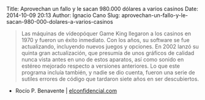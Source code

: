 Title: Aprovechan un fallo y le sacan 980.000 dólares a varios casinos
Date: 2014-10-09 20:13
Author: Ignacio Cano
Slug: aprovechan-un-fallo-y-le-sacan-980-000-dolares-a-varios-casinos

> Las máquinas de vídeopóquer Game King llegaron a los casinos en 1970 y
> fueron un éxito inmediato. Con los años, su software se fue
> actualizando, incluyendo nuevos juegos y opciones. En 2002 lanzó su
> quinta gran actualización, que presumía de unos gráficos de calidad
> nunca vista antes en uno de estos aparatos, así como sonido en estéreo
> mejorado respecto a versiones anteriores. Lo que este programa incluía
> también, y nadie se dio cuenta, fueron una serie de sutiles errores de
> código que tardaron siete años en ser descubiertos.

- Rocío P. Benavente | [elconfidencial.com][]

  [elconfidencial.com]: http://www.elconfidencial.com/tecnologia/2014-10-08/aprovechan-un-fallo-y-le-sacan-980-000-dolares-a-varios-casinos_230979/
    "Aprovechan un fallo y le sacan 980.000 dólares a varios casinos"
